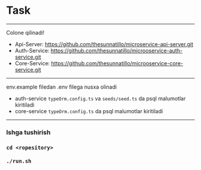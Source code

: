 # Task

---
Colone qilinadi!
- Api-Server: https://github.com/thesunnatillo/microservice-api-server.git
- Auth-Service: https://github.com/thesunnatillo/microoservice-auth-service.git
- Core-Service: https://github.com/thesunnatillo/microoservice-core-service.git
---

env.example filedan .env filega nusxa olinadi

- auth-service ```typeOrm.config.ts``` va ```seeds/seed.ts``` da psql malumotlar kiritiladi
- core-service ```typeOrm.config.ts``` da psql malumotlar kiritiladi 
---

<h3>Ishga tushirish<h3>

```cd <ropesitory>```<br><br>
```./run.sh```
